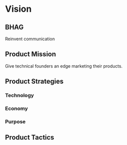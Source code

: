 # Vision

## BHAG
Reinvent communication

## Product Mission
Give technical founders an edge marketing their products.

## Product Strategies

### Technology

### Economy

### Purpose


## Product Tactics

